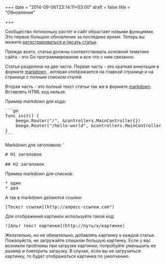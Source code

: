 +++
date = "2014-09-06T23:14:11+03:00"
draft = false
title = "Обновления"

+++

<p>Сообщество потихоньку растет и сайт обрастает новыми функциями. Это первое большое обновление за последнее время. Теперь вы можете <a href="http://4gophers.com/registration">регистрироваться и писать статьи</a>.</p>

<p>Прежде всего, статьи должны соответствовать основной тематике сайта - это Go программирование и все что с ним связанно.</p>

<p>Статья разделена на две части. Первая часть - это краткая аннотация в формате <a href="http://daringfireball.net/projects/markdown/syntax">markdown</a> , которая отображается на главной странице и на странице с полным списком статей.</p>

<p>Вторая часть - это полный текст статьи так же в формате <a href="http://daringfireball.net/projects/markdown/syntax">markdown</a>. Вставлять HTML код нельзя.</p>

<p>Пример markdown для кода:</p>

<pre>
```go
func init() {
    beego.Router(&quot;/&quot;, &amp;controllers.MainController{})
    beego.Router(&quot;/hello-world&quot;, &amp;controllers.MainController{}, &quot;get:HelloSitepoint&quot;)
}
```
</pre>

<p>Markdown для заголовков: &#39;</p>

<pre>
# H1 заголовок

## H2 заголовок
</pre>

<p>Пример markdown для списков:</p>

<pre>
* один 
* два 
</pre>

<p>А так в markdown делаются ссылки:</p>

<pre>
[Тескст ссылки](http://алресс-ссылки.com&quot;)
</pre>

<p>Для отображения картинок используйте такой код:</p>

<pre>
![Альт текст картинки](http://путь/к/картинке)
</pre>

<p>Желательно, но не обязательно, добавлять картинку к каждой статье. Пожалуйста, не загружайте слишком большую картинку. Если у вас возникли проблемы при загрузке картинки, попробуйте уменьшить ее размер и повторить загрузку. В случае, если вы не загрузиться картинку, то будет отображаться картинка по умолчанию.</p>
